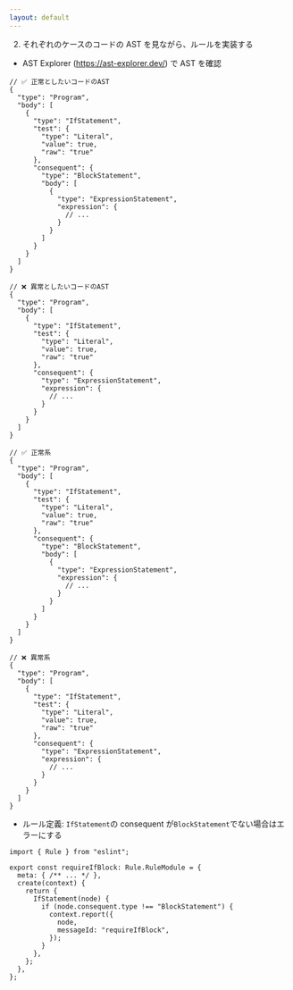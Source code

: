 ```yaml
---
layout: default
---
```


<style scoped>
.slidev-vclick-hidden {
  display: none;
}
.small-code-json {
  .slidev-code {
    font-size: 0.75rem !important;
    line-height: 0rem !important;
    width: 400px !important;
  }
}

.small-code-ts {
  .slidev-code {
    font-size: 0.75rem !important;
    line-height: 0rem !important;
  }
}
</style>

<div class="_bullet">

2. それぞれのケースのコードの AST を見ながら、ルールを実装する

<div v-click="[0]">

* AST Explorer (https://ast-explorer.dev/) で AST を確認

</div>

</div>

<div class="flex justify-around small-code-json" v-click="[1]">

```json{*}
// ✅ 正常としたいコードのAST
{
  "type": "Program",
  "body": [
    {
      "type": "IfStatement",
      "test": {
        "type": "Literal",
        "value": true,
        "raw": "true"
      },
      "consequent": {
        "type": "BlockStatement",
        "body": [
          {
            "type": "ExpressionStatement",
            "expression": {
              // ...
            }
          }
        ]
      }
    }
  ]
}
```

<div>

```json{*}
// ❌ 異常としたいコードのAST
{
  "type": "Program",
  "body": [
    {
      "type": "IfStatement",
      "test": {
        "type": "Literal",
        "value": true,
        "raw": "true"
      },
      "consequent": {
        "type": "ExpressionStatement",
        "expression": {
          // ...
        }
      }
    }
  ]
}
```

</div>

</div>

<div class="flex justify-around small-code-json" v-click="[2]">

```json{6,12-22}
// ✅ 正常系
{
  "type": "Program",
  "body": [
    {
      "type": "IfStatement",
      "test": {
        "type": "Literal",
        "value": true,
        "raw": "true"
      },
      "consequent": {
        "type": "BlockStatement",
        "body": [
          {
            "type": "ExpressionStatement",
            "expression": {
              // ...
            }
          }
        ]
      }
    }
  ]
}
```

<div>

```json{6,12-17}
// ❌ 異常系
{
  "type": "Program",
  "body": [
    {
      "type": "IfStatement",
      "test": {
        "type": "Literal",
        "value": true,
        "raw": "true"
      },
      "consequent": {
        "type": "ExpressionStatement",
        "expression": {
          // ...
        }
      }
    }
  ]
}
```

</div>

</div>

<div class="_bullet" v-click="3">

* ルール定義: `IfStatement`の consequent が`BlockStatement`でない場合はエラーにする

</div>

<div v-click="4">

```ts{*}
import { Rule } from "eslint";

export const requireIfBlock: Rule.RuleModule = {
  meta: { /** ... */ },
  create(context) {
    return {
      IfStatement(node) {
        if (node.consequent.type !== "BlockStatement") {
          context.report({
            node,
            messageId: "requireIfBlock",
          });
        }
      },
    };
  },
};
```

</div>

<!-- 
コードの AST を見る際には、 ast explorer というサイトが便利です  
このセッションで紹介している AST はそのサイトで確認した AST を 非常に単純化にしたものを使用しております。  
こちらがその AST の内容です。

[click] 正常としたいコードの AST と、異常としたいコードの AST を比較してみると、  
[click] `IfStatement`のノードのプロパティである`consequent`の中身に違いがあることが確認できます。  
正常としたい AST の方では、`consequent`の type が`BlockStatement`であるのに対し、異常としたい AST の方は、`ExpressionStatement`となっています。

[click] これを元に論理的にルールを定義すると、「`IfStatement`の consequent が`BlockStatement`でない場合はエラーにする」というようになります。  
これを実際にコードに落すと、こちらのようになります。 

[click] meta の部分はこのセッションではあまり重要ではないので省略しております。  
今回定義するルールは、If 文のノードに対する操作を行いたいので、`create`メソッドの`return`に`IfStatement`を指定しています。  
これにより、eslint が `IfStatement` のノードを探索する際に、記述した処理が実行されます。

そして、定義した通り、consequent の type が `BlockStatement` でない場合はエラーにします。

JavaScript コードを対象とした ESLint のルール実装は、このように、ほとんどの場合で AST に沿って実装していく作業になります。

ここまでで、ルールの実装が完了しましたので、
-->